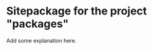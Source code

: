 Sitepackage for the project "packages"
==============================================================

Add some explanation here.
